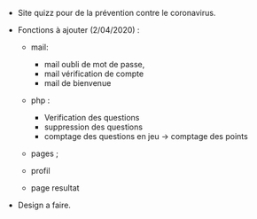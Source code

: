 - Site quizz pour de la prévention contre le coronavirus.

- Fonctions à ajouter (2/04/2020) :
	- mail:
		- mail oubli de mot de passe,
		- mail vérification de compte
		- mail de bienvenue

	- php :
		- Verification des questions 
		- suppression des questions
		- comptage des questions en jeu -> comptage des points 

	- pages ;
	- profil
	- page resultat

- Design a faire.